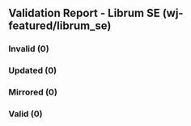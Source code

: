 ## Validation Report - Librum SE (wj-featured/librum_se)


### Invalid (0)
### Updated (0)
### Mirrored (0)
### Valid (0)
